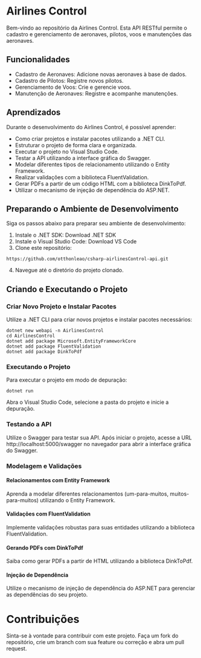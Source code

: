 # Airlines Control

Bem-vindo ao repositório da Airlines Control. Esta API RESTful permite o cadastro e gerenciamento de aeronaves, pilotos, voos e manutenções das aeronaves.

## Funcionalidades

- Cadastro de Aeronaves: Adicione novas aeronaves à base de dados.
- Cadastro de Pilotos: Registre novos pilotos.
- Gerenciamento de Voos: Crie e gerencie voos.
- Manutenção de Aeronaves: Registre e acompanhe manutenções.

## Aprendizados

Durante o desenvolvimento do Airlines Control, é possível aprender:

- Como criar projetos e instalar pacotes utilizando a .NET CLI.
- Estruturar o projeto de forma clara e organizada.
- Executar o projeto no Visual Studio Code.
- Testar a API utilizando a interface gráfica do Swagger.
- Modelar diferentes tipos de relacionamento utilizando o Entity Framework.
- Realizar validações com a biblioteca FluentValidation.
- Gerar PDFs a partir de um código HTML com a biblioteca DinkToPdf.
- Utilizar o mecanismo de injeção de dependência do ASP.NET.

## Preparando o Ambiente de Desenvolvimento

Siga os passos abaixo para preparar seu ambiente de desenvolvimento:

1. Instale o .NET SDK: Download .NET SDK
2. Instale o Visual Studio Code: Download VS Code
3. Clone este repositório:
```
https://github.com/otthonleao/csharp-airlinesControl-api.git
```
4. Navegue até o diretório do projeto clonado.

## Criando e Executando o Projeto

### Criar Novo Projeto e Instalar Pacotes
Utilize a .NET CLI para criar novos projetos e instalar pacotes necessários:
```
dotnet new webapi -n AirlinesControl
cd AirlinesControl
dotnet add package Microsoft.EntityFrameworkCore
dotnet add package FluentValidation
dotnet add package DinkToPdf
```
### Executando o Projeto
Para executar o projeto em modo de depuração:
```
dotnet run
```
Abra o Visual Studio Code, selecione a pasta do projeto e inicie a depuração.

### Testando a API
Utilize o Swagger para testar sua API. Após iniciar o projeto, acesse a URL http://localhost:5000/swagger no navegador para abrir a interface gráfica do Swagger.

### Modelagem e Validações

#### Relacionamentos com Entity Framework
Aprenda a modelar diferentes relacionamentos (um-para-muitos, muitos-para-muitos) utilizando o Entity Framework.

#### Validações com FluentValidation
Implemente validações robustas para suas entidades utilizando a biblioteca FluentValidation.

#### Gerando PDFs com DinkToPdf
Saiba como gerar PDFs a partir de HTML utilizando a biblioteca DinkToPdf.

#### Injeção de Dependência
Utilize o mecanismo de injeção de dependência do ASP.NET para gerenciar as dependências do seu projeto.

# Contribuições

Sinta-se à vontade para contribuir com este projeto. Faça um fork do repositório, crie um branch com sua feature ou correção e abra um pull request.

